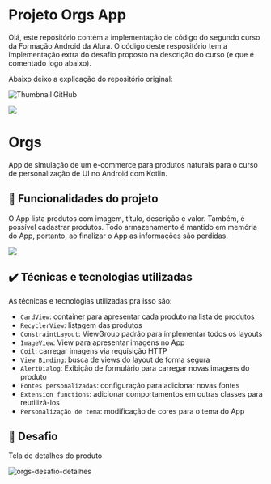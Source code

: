 # Projeto Orgs App

Olá, este repositório contém a implementação de código do segundo curso da Formação Android da Alura.
O código deste respositório tem a implementação extra do desafio proposto na descrição do curso (e que é comentado logo abaixo).

Abaixo deixo a explicação do repositório original:

![Thumbnail GitHub](https://user-images.githubusercontent.com/8989346/123294187-ff901300-d4ea-11eb-963c-ac1561afac6f.png)

![](https://img.shields.io/github/license/alura-cursos/android-com-kotlin-personalizando-ui)

# Orgs

App de simulação de um e-commerce para produtos naturais para o curso de personalização de UI no Android com Kotlin.

## 🔨 Funcionalidades do projeto

O App lista produtos com imagem, título, descrição e valor. Também, é possível cadastrar produtos. Todo armazenamento é mantido em memória do App, portanto, ao finalizar o App as informações são perdidas.

![](img/amostra.gif)

## ✔️ Técnicas e tecnologias utilizadas

As técnicas e tecnologias utilizadas pra isso são:

- `CardView`: container para apresentar cada produto na lista de produtos
- `RecyclerView`: listagem das produtos
- `ConstraintLayout`: ViewGroup padrão para implementar todos os layouts
- `ImageView`: View para apresentar imagens no App
- `Coil`: carregar imagens via requisição HTTP
- `View Binding`: busca de views do layout de forma segura
- `AlertDialog`: Exibição de formulário para carregar novas imagens do produto
- `Fontes personalizadas`: configuração para adicionar novas fontes
- `Extension functions`: adicionar comportamentos em outras classes para reutilizá-los
- `Personalização de tema`: modificação de cores para o tema do App

## 🎯 Desafio

Tela de detalhes do produto

![orgs-desafio-detalhes](https://user-images.githubusercontent.com/8989346/124600562-3a743e00-de3d-11eb-9d45-15e8a8d2976f.gif)
